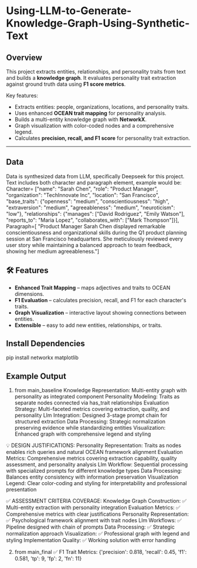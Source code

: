 # Using-LLM-to-Generate-Knowledge-Graph-Using-Synthetic-Text

## Overview
This project extracts entities, relationships, and personality traits from text and builds a **knowledge graph**. It evaluates personality trait extraction against ground truth data using **F1 score metrics**.

Key features:  
- Extracts entities: people, organizations, locations, and personality traits.  
- Uses enhanced **OCEAN trait mapping** for personality analysis.  
- Builds a multi-entity knowledge graph with **NetworkX**.  
- Graph visualization with color-coded nodes and a comprehensive legend.  
- Calculates **precision, recall, and F1 score** for personality trait extraction.  

---


## Data
Data is synthesized data from LLM, specifically Deepseek for this project. Text includes both character and paragraph element, example would be: 
Character= ["name": "Sarah Chen", "role": "Product Manager", "organization": "TechInnovate Inc",
     "location": "San Francisco", "base_traits": {"openness": "medium", "conscientiousness": "high",
     "extraversion": "medium", "agreeableness": "medium", "neuroticism": "low"},
     "relationships": {"manages": ["David Rodriguez", "Emily Watson"], "reports_to": "Maria Lopez",
                       "collaborates_with": ["Mark Thompson"]}],
Paragraph=[ "Product Manager Sarah Chen displayed remarkable conscientiousness and organizational skills during the Q1 product planning session at San Francisco headquarters. She meticulously reviewed every user story while maintaining a balanced approach to team feedback, showing her medium agreeableness."]

## 🛠️ Features

- **Enhanced Trait Mapping** – maps adjectives and traits to OCEAN dimensions.  
- **F1 Evaluation** – calculates precision, recall, and F1 for each character's traits.  
- **Graph Visualization** – interactive layout showing connections between entities.  
- **Extensible** – easy to add new entities, relationships, or traits.

## Install Dependencies
pip install networkx matplotlib

## Example Output
1. from main_baseline
   Knowledge Representation: Multi-entity graph with personality as integrated component
   Personality Modeling: Traits as separate nodes connected via has_trait relationships
   Evaluation Strategy: Multi-faceted metrics covering extraction, quality, and personality
   Llm Integration: Designed 3-stage prompt chain for structured extraction
   Data Processing: Strategic normalization preserving evidence while standardizing entities
   Visualization: Enhanced graph with comprehensive legend and styling

💡 DESIGN JUSTIFICATIONS:
   Personality Representation: Traits as nodes enables rich queries and natural OCEAN framework alignment
   Evaluation Metrics: Comprehensive metrics covering extraction capability, quality assessment, and personality analysis
   Llm Workflow: Sequential processing with specialized prompts for different knowledge types
   Data Processing: Balances entity consistency with information preservation
   Visualization Legend: Clear color-coding and styling for interpretability and professional presentation

✅ ASSESSMENT CRITERIA COVERAGE:
   Knowledge Graph Construction: ✅ Multi-entity extraction with personality integration
   Evaluation Metrics: ✅ Comprehensive metrics with clear justifications
   Personality Representation: ✅ Psychological framework alignment with trait nodes
   Llm Workflows: ✅ Pipeline designed with chain of prompts
   Data Processing: ✅ Strategic normalization approach
   Visualization: ✅ Professional graph with legend and styling
   Implementation Quality: ✅ Working solution with error handling

2. from main_final
✅ F1 Trait Metrics:
{'precision': 0.818, 'recall': 0.45, 'f1': 0.581, 'tp': 9, 'fp': 2, 'fn': 11}

  


